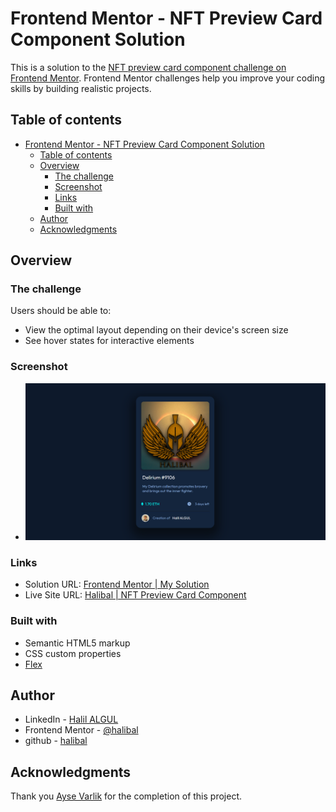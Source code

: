 # Frontend Mentor - NFT Preview Card Component Solution

This is a solution to the [NFT preview card component challenge on Frontend Mentor](https://www.frontendmentor.io/challenges/interactive-rating-component-koxpeBUmI). Frontend Mentor challenges help you improve your coding skills by building realistic projects.

## Table of contents

- [Frontend Mentor - NFT Preview Card Component Solution](#frontend-mentor---nft-preview-card-component-solution)
  - [Table of contents](#table-of-contents)
  - [Overview](#overview)
    - [The challenge](#the-challenge)
    - [Screenshot](#screenshot)
    - [Links](#links)
    - [Built with](#built-with)
  - [Author](#author)
  - [Acknowledgments](#acknowledgments)

## Overview

### The challenge

Users should be able to:

- View the optimal layout depending on their device's screen size
- See hover states for interactive elements

### Screenshot

- ![My screenshot](https://raw.githubusercontent.com/halibal/nft-preview-card-component/main/images/nft_preview_car_component_project.png)

### Links

- Solution URL: [Frontend Mentor | My Solution](https://www.frontendmentor.io/solutions/interactive-rating-component-html-js-css-bootstrap-r1NJ0ru4q)
- Live Site URL: [Halibal | NFT Preview Card Component](https://halibal.github.io/nft-preview-card-component/)

### Built with

- Semantic HTML5 markup
- CSS custom properties
- [Flex](https://getbootstrap.com/docs/5.0/utilities/flex/)

## Author

- LinkedIn - [Halil ALGUL](https://www.linkedin.com/in/halilagul/)
- Frontend Mentor - [@halibal](https://www.frontendmentor.io/profile/halibal)
- github - [halibal](https://github.com/halibal)

## Acknowledgments

Thank you [Ayse Varlik](https://www.frontendmentor.io/profile/aysevarlik) for the completion of this project.

